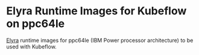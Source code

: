 # Elyra Runtime Images for Kubeflow on ppc64le

[Elyra](https://github.com/elyra-ai/elyra) runtime images for ppc64le (IBM Power processor architecture) to be used with Kubeflow.
